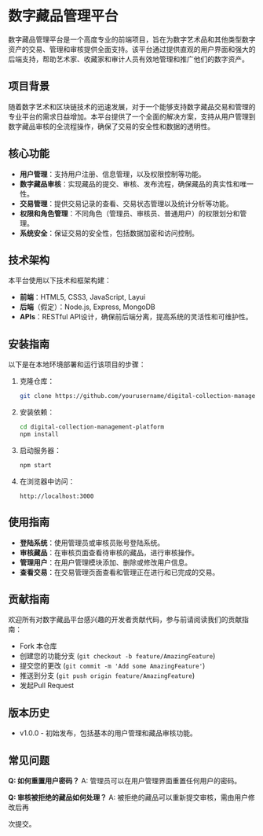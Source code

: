 # 数字藏品管理平台

数字藏品管理平台是一个高度专业的前端项目，旨在为数字艺术品和其他类型数字资产的交易、管理和审核提供全面支持。该平台通过提供直观的用户界面和强大的后端支持，帮助艺术家、收藏家和审计人员有效地管理和推广他们的数字资产。

## 项目背景

随着数字艺术和区块链技术的迅速发展，对于一个能够支持数字藏品交易和管理的专业平台的需求日益增加。本平台提供了一个全面的解决方案，支持从用户管理到数字藏品审核的全流程操作，确保了交易的安全性和数据的透明性。

## 核心功能

- **用户管理**：支持用户注册、信息管理，以及权限控制等功能。
- **数字藏品审核**：实现藏品的提交、审核、发布流程，确保藏品的真实性和唯一性。
- **交易管理**：提供交易记录的查看、交易状态管理以及统计分析等功能。
- **权限和角色管理**：不同角色（管理员、审核员、普通用户）的权限划分和管理。
- **系统安全**：保证交易的安全性，包括数据加密和访问控制。

## 技术架构

本平台使用以下技术和框架构建：

- **前端**：HTML5, CSS3, JavaScript, Layui
- **后端**（假定）：Node.js, Express, MongoDB
- **APIs**：RESTful API设计，确保前后端分离，提高系统的灵活性和可维护性。

## 安装指南

以下是在本地环境部署和运行该项目的步骤：

1. 克隆仓库：
   ```bash
   git clone https://github.com/yourusername/digital-collection-management-platform.git
   ```
2. 安装依赖：
   ```bash
   cd digital-collection-management-platform
   npm install
   ```
3. 启动服务器：
   ```bash
   npm start
   ```
4. 在浏览器中访问：
   ```
   http://localhost:3000
   ```

## 使用指南

- **登陆系统**：使用管理员或审核员账号登陆系统。
- **审核藏品**：在审核页面查看待审核的藏品，进行审核操作。
- **管理用户**：在用户管理模块添加、删除或修改用户信息。
- **查看交易**：在交易管理页面查看和管理正在进行和已完成的交易。

## 贡献指南

欢迎所有对数字藏品平台感兴趣的开发者贡献代码，参与前请阅读我们的贡献指南：

- Fork 本仓库
- 创建您的功能分支 (`git checkout -b feature/AmazingFeature`)
- 提交您的更改 (`git commit -m 'Add some AmazingFeature'`)
- 推送到分支 (`git push origin feature/AmazingFeature`)
- 发起Pull Request

## 版本历史

- v1.0.0 - 初始发布，包括基本的用户管理和藏品审核功能。

## 常见问题

**Q: 如何重置用户密码？**
A: 管理员可以在用户管理界面重置任何用户的密码。

**Q: 审核被拒绝的藏品如何处理？**
A: 被拒绝的藏品可以重新提交审核，需由用户修改后再

次提交。
